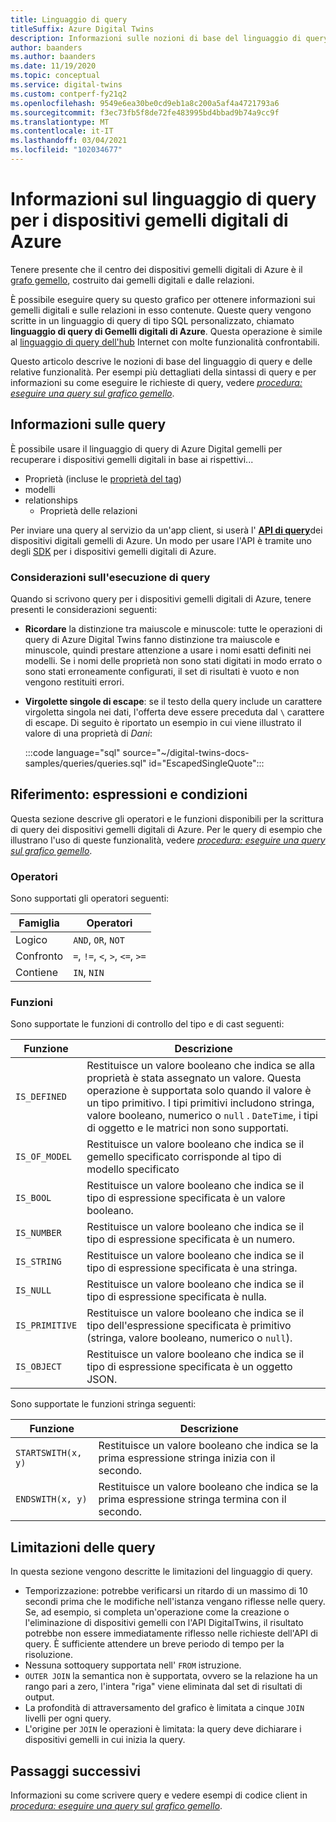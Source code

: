 ```yaml
---
title: Linguaggio di query
titleSuffix: Azure Digital Twins
description: Informazioni sulle nozioni di base del linguaggio di query di Azure Digital gemelli.
author: baanders
ms.author: baanders
ms.date: 11/19/2020
ms.topic: conceptual
ms.service: digital-twins
ms.custom: contperf-fy21q2
ms.openlocfilehash: 9549e6ea30be0cd9eb1a8c200a5af4a4721793a6
ms.sourcegitcommit: f3ec73fb5f8de72fe483995bd4bbad9b74a9cc9f
ms.translationtype: MT
ms.contentlocale: it-IT
ms.lasthandoff: 03/04/2021
ms.locfileid: "102034677"
---
```

# <a name="about-the-query-language-for-azure-digital-twins"></a>Informazioni sul linguaggio di query per i dispositivi gemelli digitali di Azure

Tenere presente che il centro dei dispositivi gemelli digitali di Azure è il [grafo gemello](concepts-twins-graph.md), costruito dai gemelli digitali e dalle relazioni. 

È possibile eseguire query su questo grafico per ottenere informazioni sui gemelli digitali e sulle relazioni in esso contenute. Queste query vengono scritte in un linguaggio di query di tipo SQL personalizzato, chiamato **linguaggio di query di Gemelli digitali di Azure**. Questa operazione è simile al [linguaggio di query dell'hub](../iot-hub/iot-hub-devguide-query-language.md) Internet con molte funzionalità confrontabili.

Questo articolo descrive le nozioni di base del linguaggio di query e delle relative funzionalità. Per esempi più dettagliati della sintassi di query e per informazioni su come eseguire le richieste di query, vedere [*procedura: eseguire una query sul grafico gemello*](how-to-query-graph.md).

## <a name="about-the-queries"></a>Informazioni sulle query

È possibile usare il linguaggio di query di Azure Digital gemelli per recuperare i dispositivi gemelli digitali in base ai rispettivi...
* Proprietà (incluse le [proprietà del tag](how-to-use-tags.md))
* modelli
* relationships
  - Proprietà delle relazioni

Per inviare una query al servizio da un'app client, si userà l' [**API di query**](/rest/api/digital-twins/dataplane/query)dei dispositivi digitali gemelli di Azure. Un modo per usare l'API è tramite uno degli [SDK](how-to-use-apis-sdks.md#overview-data-plane-apis) per i dispositivi gemelli digitali di Azure.

### <a name="considerations-for-querying"></a>Considerazioni sull'esecuzione di query

Quando si scrivono query per i dispositivi gemelli digitali di Azure, tenere presenti le considerazioni seguenti:
* **Ricordare** la distinzione tra maiuscole e minuscole: tutte le operazioni di query di Azure Digital Twins fanno distinzione tra maiuscole e minuscole, quindi prestare attenzione a usare i nomi esatti definiti nei modelli. Se i nomi delle proprietà non sono stati digitati in modo errato o sono stati erroneamente configurati, il set di risultati è vuoto e non vengono restituiti errori.
* **Virgolette singole di escape**: se il testo della query include un carattere virgoletta singola nei dati, l'offerta deve essere preceduta dal `\` carattere di escape. Di seguito è riportato un esempio in cui viene illustrato il valore di una proprietà di *Dani*:

  :::code language="sql" source="~/digital-twins-docs-samples/queries/queries.sql" id="EscapedSingleQuote":::

## <a name="reference-expressions-and-conditions"></a>Riferimento: espressioni e condizioni

Questa sezione descrive gli operatori e le funzioni disponibili per la scrittura di query dei dispositivi gemelli digitali di Azure. Per le query di esempio che illustrano l'uso di queste funzionalità, vedere [*procedura: eseguire una query sul grafico gemello*](how-to-query-graph.md).

### <a name="operators"></a>Operatori

Sono supportati gli operatori seguenti:

| Famiglia | Operatori |
| --- | --- |
| Logico |`AND`, `OR`, `NOT` |
| Confronto | `=`, `!=`, `<`, `>`, `<=`, `>=` |
| Contiene | `IN`, `NIN` |

### <a name="functions"></a>Funzioni

Sono supportate le funzioni di controllo del tipo e di cast seguenti:

| Funzione | Descrizione |
| -------- | ----------- |
| `IS_DEFINED` | Restituisce un valore booleano che indica se alla proprietà è stata assegnato un valore. Questa operazione è supportata solo quando il valore è un tipo primitivo. I tipi primitivi includono stringa, valore booleano, numerico o `null` . `DateTime`, i tipi di oggetto e le matrici non sono supportati. |
| `IS_OF_MODEL` | Restituisce un valore booleano che indica se il gemello specificato corrisponde al tipo di modello specificato |
| `IS_BOOL` | Restituisce un valore booleano che indica se il tipo di espressione specificata è un valore booleano. |
| `IS_NUMBER` | Restituisce un valore booleano che indica se il tipo di espressione specificata è un numero. |
| `IS_STRING` | Restituisce un valore booleano che indica se il tipo di espressione specificata è una stringa. |
| `IS_NULL` | Restituisce un valore booleano che indica se il tipo di espressione specificata è nulla. |
| `IS_PRIMITIVE` | Restituisce un valore booleano che indica se il tipo dell'espressione specificata è primitivo (stringa, valore booleano, numerico o `null`). |
| `IS_OBJECT` | Restituisce un valore booleano che indica se il tipo di espressione specificata è un oggetto JSON. |

Sono supportate le funzioni stringa seguenti:

| Funzione | Descrizione |
| -------- | ----------- |
| `STARTSWITH(x, y)` | Restituisce un valore booleano che indica se la prima espressione stringa inizia con il secondo. |
| `ENDSWITH(x, y)` | Restituisce un valore booleano che indica se la prima espressione stringa termina con il secondo. |

## <a name="query-limitations"></a>Limitazioni delle query

In questa sezione vengono descritte le limitazioni del linguaggio di query.

* Temporizzazione: potrebbe verificarsi un ritardo di un massimo di 10 secondi prima che le modifiche nell'istanza vengano riflesse nelle query. Se, ad esempio, si completa un'operazione come la creazione o l'eliminazione di dispositivi gemelli con l'API DigitalTwins, il risultato potrebbe non essere immediatamente riflesso nelle richieste dell'API di query. È sufficiente attendere un breve periodo di tempo per la risoluzione.
* Nessuna sottoquery supportata nell' `FROM` istruzione.
* `OUTER JOIN` la semantica non è supportata, ovvero se la relazione ha un rango pari a zero, l'intera "riga" viene eliminata dal set di risultati di output.
* La profondità di attraversamento del grafico è limitata a cinque `JOIN` livelli per ogni query.
* L'origine per `JOIN` le operazioni è limitata: la query deve dichiarare i dispositivi gemelli in cui inizia la query.

## <a name="next-steps"></a>Passaggi successivi

Informazioni su come scrivere query e vedere esempi di codice client in [*procedura: eseguire una query sul grafico gemello*](how-to-query-graph.md).